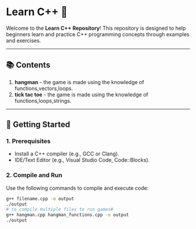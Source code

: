 # Learn C++ 🚀

Welcome to the **Learn C++ Repository**! This repository is designed to help beginners learn and practice C++ programming concepts through examples and exercises.

---

## 📚 **Contents**

1. **hangman** - the game is made using the knowledge of functions,vectors,loops.   
2. **tick tac toe** - the game is made using the knowledge of functions,loops,strings.

---

## 🔧 **Getting Started**

### 1. Prerequisites
- Install a C++ compiler (e.g., GCC or Clang).
- IDE/Text Editor (e.g., Visual Studio Code, Code::Blocks).

### 2. Compile and Run
Use the following commands to compile and execute code:
```bash
g++ filename.cpp -o output
./output
# to compile multiple files to run games#
g++ hangman.cpp hangman_functions.cpp -o output
./output
